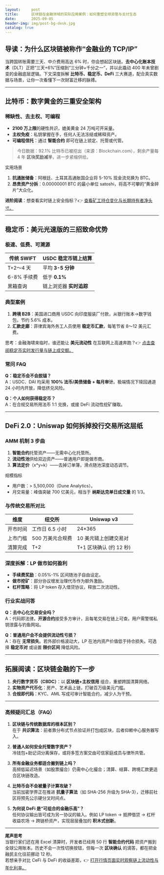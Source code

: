 ```yaml
---
layout:     post
title:      区块链在金融领域的实际应用案例：如何重塑全球资管与支付生态
date:       2025-09-05
header-img: img/post-bg-desk.jpg
catalog: true
---
```


## 导读：为什么区块链被称作“金融业的 TCP/IP”
当跨国转账需要三天、中介费用高达 6% 时，你会想起区块链。**去中心化账本技术**（DLT）正把“三天+6%”压缩到“三分钟+千分之一”，并以此撬动 400 年未曾剧变的金融底层逻辑。下文深度拆解 **比特币、稳定币、DeFi** 三大赛道，配合真实数据与场景，让你一次看懂下一次财富迁移的脉搏。

---

## 比特币：数字黄金的三重安全架构  
### 稀缺性、去主权、可编程
- **2100 万上限**的硬性共识，媲美黄金 24 万吨可开采量。  
- **主权免疫**：私钥掌握在手，任何人无法冻结或稀释资产。  
- **可编程信托**：通过 **智能合约** 即可在链上锁定、托管或代管。  

> 今日数据：92.1% 比特币已被挖出（来源：Blockchain.com），剩余产量每 4 年 **区块奖励减半**，进一步紧缩供给。  

实用场景  
1. **抗通胀储备**：阿根廷、土耳其高通胀国企业将 5-10% 现金流兑换为 BTC。  
2. **昂贵资产分拆**：0.00000001 BTC 的最小单位 satoshi，将高不可攀的“黄金碎片”大众化。  

**进阶阅读**：想查看实时链上安全指标？👉 [查看矿工持仓变化与长期持有者净头寸。](https://okxdog.com/)

---

## 稳定币：美元光速版的三招致命优势  
### 极速、低费、可溯源  
|传统 SWIFT|USDC 稳定币链上结算
|---|---|
|T+2～4 天|平均 **3-5 分钟**|
|6-8% 手续费|低于 **0.1%**|
|黑箱查询|链上浏览器 **实时追踪**|

### 典型案例
1. **跨境 B2B**：美国进口商用 USDC 向印度服装厂付款，从银行账本→数字钱包，节约 5.6% 成本。  
2. **汇款走廊**：菲律宾海外务工人员使用 **稳定币汇款**，每笔节省 8～12 美元汇费。  

思考：金融海啸来临时，谁还能让 **美元流动性** 在互联网上高速奔跑？👉 [点击查阅稳定币实时发行量与链上成交额。](https://okxdog.com/)

### 常问 FAQ
**Q：稳定币会不会脱锚？**  
A：USDC、DAI 均采用 **100% 法币/美债储备 + 每月审计**。极端情况下赎回通道 24 小时内开放，降低挤兑风险。

**Q：个人如何获得稳定币？**  
A：在合规交易所用法币 1:1 兑换，或接 DeFi 流动性挖矿赚取。

---

## DeFi 2.0：Uniswap 如何拆掉投行交易所这层纸
### AMM 机制 3 步曲
1. **智能合约**托管资产——无需中心化托管所。  
2. **流动性池**供给双边资产——普通用户即是做市商。  
3. **算法定价**（x*y=k）——去掉订单簿，滑点随池深度动态调节。  

规模指标  
- 用户数：> 5,500,000（Dune Analytics）。  
- 月交易量：峰值突破 700 亿美元，相当于 **纳斯达克单日成交量** 的 1/3。

### 与传统交易所对比
|维度|纽交所|Uniswap v3
|---|---|---|
|开市时间|工作日 6.5 小时|24×365|
|上市门槛|500 万美元合规费|10 美元链上创建交易对|
|清算完成|T+2|T+1 区块确认 (约 12 秒)|

### 深度拆解：LP 做市如何盈利
- **手续费奖励**：0.05%-1% 区间随池子自由设定。  
- **做市挖矿**：部分协议增发治理代币作为额外激励。  
- **杠杆策略**：将 LP token 存入借贷协议，释放二次流动性。  

### 行业实战问答
**Q：去中心化交易安全吗？**  
A：代码即法律。**开源合约**接受多方审计，且每笔交易在链上可查。用户需警惕私钥泄露与钓鱼网站。

**Q：普通用户会不会提供流动性亏损？**  
A：存在 **无常损失**。若外部价格波动大，LP 在池内资产价值低于持仓损失。可选择 **稳定币对** 或设置 **限价区间** 降低风险。

---

## 拓展阅读：区块链金融的下一步  
1. **央行数字货币（CBDC）**：以 **区块链+主权信用** 组合，重塑跨国清算网络。  
2. **实物资产代币化**：房产、艺术品上链，打破百万级美元门槛。  
3. **合规即代码**：KYC、AML 写成可审计智能合约，减少人为干预。  

---

### 高频疑问汇总（FAQ）
1. **区块链与传统数据库的根本区别？**  
   在于 **共识算法**：前者靠分布式节点验证并打包成区块，后者仰赖中心服务器写入。  

2. **普通人如何安全托管数字资产？**  
   冷钱包+助记词分离保存，或将多签方案交由可信家庭成员与律所共管。  

3. **所有金融业务都适合搬到链上吗？**  
   高频低延迟场景（如股票撮合）仍需中心化撮合；清算、结算、跨境汇款更适合区块链改造。  

4. **比特币会不会被量子计算攻破？**  
   当前加密学界正在推进 **抗量子算法**（如 SHA-256 升级为 SHA-3），迁移前社区将预先公示硬分叉时间点。  

5. **为何说 DeFi 是“可组合的金融乐高”？**  
   任何协议输出皆可成为另一协议的输入。例如 LP token → 抵押借贷 → 杠杆收益农场 → 跨链桥资产，实现层层叠加的 **积木式创新**。

---

**尾声思考**  
当银行家们还在用 Excel 清算时，开发者已经用 50 行 **智能合约代码** 把资产搬到全球公用账本。历史不会一次性切换按钮，但每一次 **区块确认** 的滴答，都在把金融民主化往前挪动 12 秒。  
若想亲手对比 CeFi 与 DeFi 的收益差距，👉 [打开行情页面实时观察链上流动性与年化利率。](https://okxdog.com/)